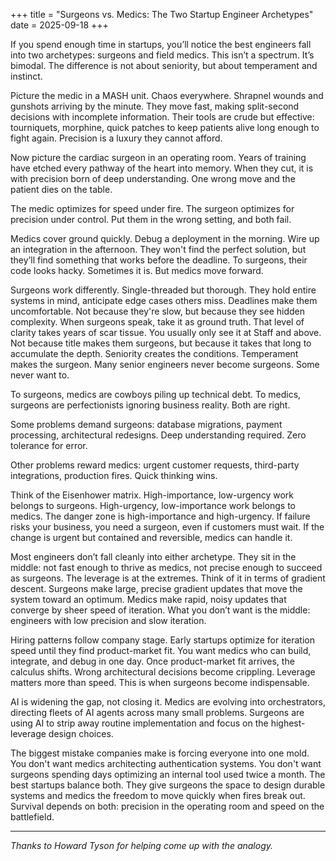 +++
title = "Surgeons vs. Medics: The Two Startup Engineer Archetypes"
date = 2025-09-18
+++

If you spend enough time in startups, you’ll notice the best engineers fall into two archetypes: surgeons and field medics. This isn’t a spectrum. It’s bimodal. The difference is not about seniority, but about temperament and instinct.

Picture the medic in a MASH unit. Chaos everywhere. Shrapnel wounds and gunshots arriving by the minute. They move fast, making split-second decisions with incomplete information. Their tools are crude but effective: tourniquets, morphine, quick patches to keep patients alive long enough to fight again. Precision is a luxury they cannot afford.

Now picture the cardiac surgeon in an operating room. Years of training have etched every pathway of the heart into memory. When they cut, it is with precision born of deep understanding. One wrong move and the patient dies on the table.

The medic optimizes for speed under fire. The surgeon optimizes for precision under control. Put them in the wrong setting, and both fail.

Medics cover ground quickly. Debug a deployment in the morning. Wire up an integration in the afternoon. They won't find the perfect solution, but they’ll find something that works before the deadline. To surgeons, their code looks hacky. Sometimes it is. But medics move forward.

Surgeons work differently. Single-threaded but thorough. They hold entire systems in mind, anticipate edge cases others miss. Deadlines make them uncomfortable. Not because they're slow, but because they see hidden complexity. When surgeons speak, take it as ground truth. That level of clarity takes years of scar tissue. You usually only see it at Staff and above. Not because title makes them surgeons, but because it takes that long to accumulate the depth. Seniority creates the conditions. Temperament makes the surgeon. Many senior engineers never become surgeons. Some never want to.

To surgeons, medics are cowboys piling up technical debt. To medics, surgeons are perfectionists ignoring business reality. Both are right.

Some problems demand surgeons: database migrations, payment processing, architectural redesigns. Deep understanding required. Zero tolerance for error.

Other problems reward medics: urgent customer requests, third-party integrations, production fires. Quick thinking wins.

Think of the Eisenhower matrix. High-importance, low-urgency work belongs to surgeons. High-urgency, low-importance work belongs to medics. The danger zone is high-importance and high-urgency. If failure risks your business, you need a surgeon, even if customers must wait. If the change is urgent but contained and reversible, medics can handle it.

Most engineers don’t fall cleanly into either archetype. They sit in the middle: not fast enough to thrive as medics, not precise enough to succeed as surgeons. The leverage is at the extremes. Think of it in terms of gradient descent. Surgeons make large, precise gradient updates that move the system toward an optimum. Medics make rapid, noisy updates that converge by sheer speed of iteration. What you don’t want is the middle: engineers with low precision and slow iteration.

Hiring patterns follow company stage. Early startups optimize for iteration speed until they find product-market fit. You want medics who can build, integrate, and debug in one day. Once product-market fit arrives, the calculus shifts. Wrong architectural decisions become crippling. Leverage matters more than speed. This is when surgeons become indispensable.

AI is widening the gap, not closing it. Medics are evolving into orchestrators, directing fleets of AI agents across many small problems. Surgeons are using AI to strip away routine implementation and focus on the highest-leverage design choices.

The biggest mistake companies make is forcing everyone into one mold. You don't want medics architecting authentication systems. You don't want surgeons spending days optimizing an internal tool used twice a month. The best startups balance both. They give surgeons the space to design durable systems and medics the freedom to move quickly when fires break out. Survival depends on both: precision in the operating room and speed on the battlefield.

---

*Thanks to Howard Tyson for helping come up with the analogy.*
